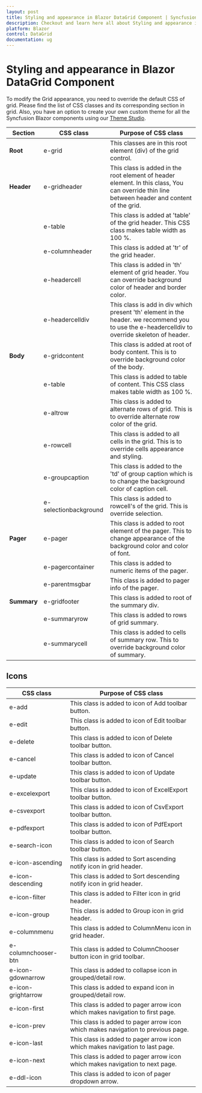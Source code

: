 ```yaml
---
layout: post
title: Styling and appearance in Blazor DataGrid Component | Syncfusion
description: Checkout and learn here all about Styling and appearance in Syncfusion Blazor DataGrid component and more.
platform: Blazor
control: DataGrid
documentation: ug
---
```


# Styling and appearance in Blazor DataGrid Component

To modify the Grid appearance, you need to override the default CSS of grid. Please find the list of CSS classes and its corresponding section in grid. Also, you have an option to create your own custom theme for all the Syncfusion Blazor components using our [Theme Studio](https://blazor.syncfusion.com/themestudio/?theme=material).

|Section|CSS class|Purpose of CSS class |
|-----|-----|----- |
|**Root**|e-grid|This classes are in this root element (div) of the grid control.|
|**Header**|e-gridheader|This class is added in the root element of header element. In this class, You can override thin line between header and content of the grid.|
| |e-table|This class is added at 'table' of the grid header. This CSS class makes table width as 100 %.|
| |e-columnheader|This class is added at 'tr' of the grid header.|
| |e-headercell|This class is added in 'th' element of grid header. You can override background color of header and border color.|
| |e-headercelldiv|This class is add in div which present 'th' element in the header. we recommend you to use the e-headercelldiv to override skeleton of header.|
|**Body**|e-gridcontent|This class is added at root of body content. This is to override background color of the body.|
| |e-table|This class is added to table of content. This CSS class makes table width as 100 %.|
| |e-altrow|This class is added to alternate rows of grid. This is to override alternate row color of the grid.|
| |e-rowcell|This class is added to all cells in the grid. This is to override cells appearance and styling.|
| |e-groupcaption|This class is added to the 'td' of group caption which is to change the background color of caption cell.|
| |e-selectionbackground|This class is added to rowcell's of the grid. This is override selection.|
|**Pager**|e-pager|This class is added to root element of the pager. This to change appearance of the background color and color of font.|
| |e-pagercontainer|This class is added to numeric items of the pager.|
| |e-parentmsgbar|This class is added to pager info of the pager.|
|**Summary**|e-gridfooter|This class is added to root of the summary div.|
| |e-summaryrow|This class is added to rows of grid summary.|
| |e-summarycell|This class is added to cells of summary row. This to override background color of summary.|

## Icons

CSS class|Purpose of CSS class
-----|-----
e-add|This class is added to icon of Add toolbar button.
e-edit|This class is added to icon of Edit toolbar button.
e-delete|This class is added to icon of Delete toolbar button.
e-cancel|This class is added to icon of Cancel toolbar button.
e-update|This class is added to icon of Update toolbar button.
e-excelexport|This class is added to icon of ExcelExport toolbar button.
e-csvexport|This class is added to icon of CsvExport toolbar button.
e-pdfexport|This class is added to icon of PdfExport toolbar button.
e-search-icon|This class is added to icon of Search toolbar button.
e-icon-ascending|This class is added to Sort ascending notify icon in grid header.
e-icon-descending|This class is added to Sort descending notify icon in grid header.
e-icon-filter|This class is added to Filter icon in grid header.
e-icon-group|This class is added to Group icon in grid header.
e-columnmenu|This class is added to ColumnMenu icon in grid header.
e-columnchooser-btn|This class is added to ColumnChooser button icon in grid toolbar.
e-icon-gdownarrow|This class is added to collapse icon in grouped/detail row.
e-icon-grightarrow|This class is added to expand icon in grouped/detail row.
e-icon-first|This class is added to pager arrow icon which makes navigation to first page.
e-icon-prev|This class is added to pager arrow icon which makes navigation to previous page.
e-icon-last|This class is added to pager arrow icon which makes navigation to last page.
e-icon-next|This class is added to pager arrow icon which makes navigation to next page.
e-ddl-icon|This class is added to icon of pager dropdown arrow.